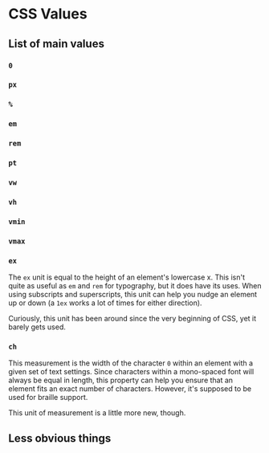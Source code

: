 
# CSS Values

## List of main values

### `0`

### `px`

### `%`

### `em`

### `rem`

### `pt`

### `vw`

### `vh`

### `vmin`

### `vmax`

### `ex`

The `ex` unit is equal to the height of an element's lowercase x. This isn't quite as useful as `em` and `rem` for
typography, but it does have its uses. When using subscripts and superscripts, this unit can help you nudge an element
up or down (a `1ex` works a lot of times for either direction).

Curiously, this unit has been around since the very beginning of CSS, yet it barely gets used.

### `ch`

This measurement is the width of the character `0` within an element with a given set of text settings. Since characters
within a mono-spaced font will always be equal in length, this property can help you ensure that an element fits an
exact number of characters. However, it's supposed to be used for braille support.

This unit of measurement is a little more new, though.

## Less obvious things

